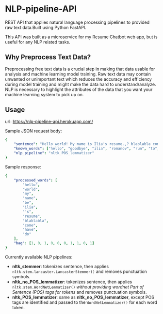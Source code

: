 # NLP-pipeline-API
REST API that applies natural language processing pipelines to provided raw text data.Built using Python FastAPI. 

This API was built as a microservice for my Resume Chatbot web app, but is useful for any NLP related tasks.

## Why Preprocess Text Data?

Preprocessing free text data is a crucial step in making that data usable for analysis and machine learning model training. Raw text data may contain unwanted or unimportant text which reduces the accuracy and efficiency during model training and might make the data hard to understand/analyze. NLP is necessary to highlight the attributes of the data that you want your machine learning system to pick up on.

## Usage

url: https://nlp-pipeline-api.herokuapp.com/

Sample JSON request body:
```yaml
{
    "sentence": "Hello world! My name is Ilia's resume.,? blablabla coming having doing",
    "known_words": ["hello", "goodbye", "ilia", "romanov", "run", "to", "come", "have", "foo", "do"],
    "nlp_pipeline": "nltk_POS_lemmatizer"
}
```
Sample response:
```yaml
{
    "processed_words": [
        "hello",
        "world",
        "my",
        "name",
        "be",
        "ilia",
        "'s",
        "resume",
        "blablabla",
        "come",
        "have",
        "do"
    ],
    "bag": [1, 0, 1, 0, 0, 0, 1, 1, 0, 1]
}
```

Currently available NLP pipelines: 
- **nltk_stemmer**: tokenizes sentence, then applies `nltk.stem.lancaster.LancasterStemmer()` and removes punctuation symbols.
- **nltk_no_POS_lemmatizer**: tokenizes sentence, then applies `nltk.stem.WordNetLemmatizer()` *without providing wordnet Part of Sentence (POS) tags for tokens* and removes punctuation symbols.
- **nltk_POS_lemmatizer**: same as **nltk_no_POS_lemmatizer**, except POS tags are identified and passed to the `WordNetLemmatizer()` for each word token.
